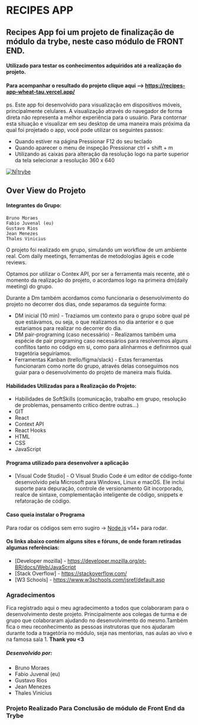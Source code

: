 # RECIPES APP
## Recipes App foi um projeto de finalização de módulo da trybe, neste caso módulo de FRONT END.
#### Utilizado para testar os conhecimentos adquiridos até a realização do projeto.
#### Para acompanhar o resultado do projeto clique aqui --> https://recipes-app-wheat-tau.vercel.app/
ps. Este app foi desenvolvido para visualização em dispositivos móveis, principalmente celulares. A visualização através do navegador de forma direta não representa a melhor experiência para o usuário. Para contornar esta situação e visualizar em seu desktop de uma maneira mais próxima da qual foi projetado o app, você pode utilizar os seguintes passos:
- Quando estiver na página Pressionar F12 do seu teclado
- Quando aparecer o menu de inspeção Pressionar ctrl + shift + m
- Utilizando as caixas para alteração da resolução logo na parte superior da tela selecionar a resolução 360 x 640

[![N|trybe](https://uploads-ssl.webflow.com/5fba98ad987231cf0efa3d58/5fba9c9a93a2e77624258d49_Logo.svg)](https://www.betrybe.com/)

## Over View do Projeto

#### Integrantes do Grupo:
    Bruno Moraes
    Fabio Juvenal (eu)
    Gustavo Rios
    Jean Menezes
    Thales Vinicius
    
  O projeto foi realizado em grupo, simulando um workflow de um ambiente real. Com daily meetings, ferramentas de metodologias ágeis e code reviews.

  Optamos por utilizar o Contex API, por ser a ferramenta mais recente, até o momento da realização do projeto, o acordamos logo na primeira dm(daily meeting) do grupo.
  
  Durante a Dm também acordamos como funcionaria o desenvolvimento do projeto no decorrer dos dias, onde separamos da seguinte forma:
- DM inicial (10 min) - Traziamos um contexto para o grupo sobre qual pé que estávamos, ou seja, o que realizamos no dia anterior e o que estariamos para realizar no decorrer do dia.
- DM pair-programing (caso necessário) -  Realizamos também uma espécie de pair programing caso necessários para resolvermos alguns conflitos tanto no código em si, como para alinharmos e definirmos qual tragetória seguiríamos.
- Ferramentas Kanban (trello/figma/slack) - Estas ferramentas funcionaram como norte do grupo, através delas conseguimos nos guiar para o desenvolvimento do projeto de maneira mais fluída.

#### Habilidades Utilizadas para a Realização do Projeto:
- Habilidades de SoftSkills (comunicação, trabalho em grupo, resolução de problemas, pensamento crítico dentre outras...)
- GIT 
- React
- Context API
- React Hooks
- HTML
- CSS
- JavaScript
    
#### Programa utilizado para desenvolver a aplicação 
- [Visual Code Studio] - O Visual Studio Code é um editor de código-fonte desenvolvido pela Microsoft para Windows, Linux e macOS. Ele inclui suporte para depuração, controle de versionamento Git incorporado, realce de sintaxe, complementação inteligente de código, snippets e refatoração de código.

#### Caso queia instalar o Programa

Para rodar os códigos sem erro sugiro -> [Node.js](https://nodejs.org/) v14+ para rodar.

#### Os links abaixo contém alguns sites e fóruns, de onde foram retiradas algumas referências:
- [Developer mozilla] - https://developer.mozilla.org/pt-BR/docs/Web/JavaScript
- [Stack Overflow] - https://stackoverflow.com/
- [W3 Schools] - https://www.w3schools.com/jsref/default.asp

### Agradecimentos
Fica registrado aqui o meu agradecimento a todos que colaboraram para o desenvolvimento deste projeto. Principalmente aos colegas de turma e de grupo que colaboraram ajudando no desenvolvimento do mesmo.Também fica o meu reconhecimento as pessoas instrutoras que nos ajudaram durante toda a tragetória no módulo, seja nas mentorias, nas aulas ao vivo e na famosa sala 1. **Thank you <3**

##### Desenvolvido por:
- Bruno Moraes
- Fabio Juvenal (eu)
- Gustavo Rios
- Jean Menezes
- Thales Vinicius

### Projeto Realizado Para Conclusão de módulo de Front End da Trybe
